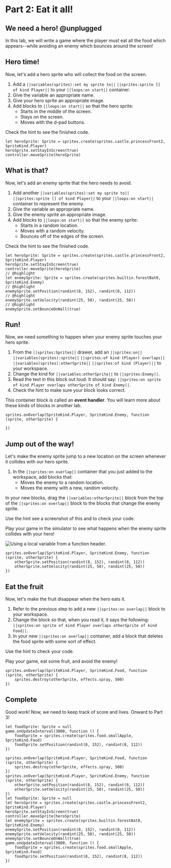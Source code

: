 # Part 2: Eat it all!

## We need a hero! @unplugged

In this lab, we will write a game where the player must eat all the food
which appears--while avoiding an enemy which bounces around the screen!

## Hero time!

Now, let's add a hero sprite who will collect the food on the screen.

1.   Add a ``||variables(sprites):set my sprite to||``
``||sprites:sprite [] of kind Player||`` to your ``||loops:on start||``
container.
1.   Give the variable an appropriate name.
1.   Give your hero sprite an appropriate image.
1.   Add blocks to ``||loops:on start||`` so that the hero sprite:
     -    Starts in the middle of the screen.
     -    Stays on the screen.
     -    Moves with the d-pad buttons.

Check the hint to see the finished code.

```blocks
let heroSprite: Sprite = sprites.create(sprites.castle.princessFront2, SpriteKind.Player)
heroSprite.setStayInScreen(true)
controller.moveSprite(heroSprite)
```

## What is that?

Now, let's add an enemy sprite that the hero needs to avoid.

1.   Add another ``||variables(sprites):set my sprite to||``
``||sprites:sprite [] of kind Player||`` to your ``||loops:on start||``
container to represent the enemy.
1.   Give the variable an appropriate name.
1.   Give the enemy sprite an appropriate image.
1.   Add blocks to ``||loops:on start||`` so that the enemy sprite:
     -    Starts in a random location.
     -    Moves with a random velocity.
     -    Bounces off of the edges of the screen.

Check the hint to see the finished code.

```blocks
let heroSprite: Sprite = sprites.create(sprites.castle.princessFront2, SpriteKind.Player)
heroSprite.setStayInScreen(true)
controller.moveSprite(heroSprite)
// @highlight
let enemySprite: Sprite = sprites.create(sprites.builtin.forestBat0, SpriteKind.Enemy)
// @highlight
enemySprite.setPosition(randint(8, 152), randint(8, 112))
// @highlight
enemySprite.setVelocity(randint(25, 50), randint(25, 50))
// @highlight
enemySprite.setBounceOnWall(true)
```

## Run!

Now, we need something to happen when your enemy sprite touches your hero sprite.

1.   From the ``||sprites:Sprites||`` drawer, add an
``||sprites:on||`` ``||variables(sprites):sprite||``
``||sprites:of kind (Player) overlaps||`` ``||variables(sprites):otherSprite||``
``||sprites:of kind (Player)||`` to your workspace.
1.   Change the kind for ``||variables:otherSprite||`` to
``||sprites:Enemy||``.
1.   Read the text in this block out loud. It should say:
``||sprites:on sprite of kind Player overlaps otherSprite of kind Enemy||``.
1.   Check the hint to make sure your block looks correct.

This container block is called an **event handler**. You will learn more
about these kinds of blocks in another lab.

```block
sprites.onOverlap(SpriteKind.Player, SpriteKind.Enemy, function (sprite, otherSprite) {
	
})
```

## Jump out of the way!

Let's make the enemy sprite jump to a new location on the screen whenever it
collides with our hero sprite.

1.   In the ``||sprites:on overlap||`` container that you just added to
the workspace, add blocks that:
     * Moves the enemy to a random location.
     * Moves the enemy with a new, random velocity.

In your new blocks, drag the ``||variables:otherSprite||`` block from the
top of the ``||sprites:on overlap||`` block to the blocks that change the
enemy sprite.

Use the hint see a screenshot of this and to check your code.

Play your game in the simulator to see what happens when the enemy sprite
collides with your hero!

![Using a local variable from a function header.](https://alex-kulcsar.github.io/introcs-tutorials/assets/images/S01.L01.04.P02.function_use_local_variable.png)

```block
sprites.onOverlap(SpriteKind.Player, SpriteKind.Enemy, function (sprite, otherSprite) {
    otherSprite.setPosition(randint(8, 152), randint(8, 112))
    otherSprite.setVelocity(randint(25, 50), randint(25, 50))
})
```

## Eat the fruit

Now, let's make the fruit disappear when the hero eats it.

1.    Refer to the previous step to add a new ``||sprites:on overlap||``
block to your workspace.
1.    Change the block so that, when you read it, it says the following:
``||sprites:on sprite of kind Player overlaps otherSprite of kind Food||``.
1.    In your new ``||sprites:on overlap||`` container, add a block that
deletes the food sprite with some sort of effect.

Use the hint to check your code.

Play your game, eat some fruit, and avoid the enemy!

```block
sprites.onOverlap(SpriteKind.Player, SpriteKind.Food, function (sprite, otherSprite) {
    sprites.destroy(otherSprite, effects.spray, 500)
})
```

## Complete

Good work! Now, we need to keep track of score and lives. Onward to Part 3!

```template
let foodSprite: Sprite = null
game.onUpdateInterval(3000, function () {
    foodSprite = sprites.create(sprites.food.smallApple, SpriteKind.Food)
    foodSprite.setPosition(randint(8, 152), randint(8, 112))
})
```

```ghost
sprites.onOverlap(SpriteKind.Player, SpriteKind.Food, function (sprite, otherSprite) {
    sprites.destroy(otherSprite, effects.spray, 500)
})
sprites.onOverlap(SpriteKind.Player, SpriteKind.Enemy, function (sprite, otherSprite) {
    otherSprite.setPosition(randint(8, 152), randint(8, 112))
    otherSprite.setVelocity(randint(25, 50), randint(25, 50))
})
let foodSprite: Sprite = null
let heroSprite = sprites.create(sprites.castle.princessFront2, SpriteKind.Player)
heroSprite.setStayInScreen(true)
controller.moveSprite(heroSprite)
let enemySprite = sprites.create(sprites.builtin.forestBat0, SpriteKind.Enemy)
enemySprite.setPosition(randint(8, 152), randint(8, 112))
enemySprite.setVelocity(randint(25, 50), randint(25, 50))
enemySprite.setBounceOnWall(true)
game.onUpdateInterval(3000, function () {
    foodSprite = sprites.create(sprites.food.smallApple, SpriteKind.Food)
    foodSprite.setPosition(randint(8, 152), randint(8, 112))
})
```
